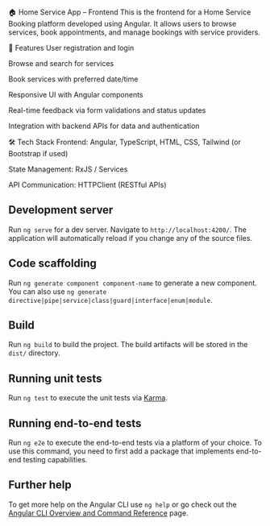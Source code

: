 🏠 Home Service App – Frontend
This is the frontend for a Home Service Booking platform developed using Angular. It allows users to browse services, book appointments, and manage bookings with service providers.

🚀 Features
User registration and login

Browse and search for services

Book services with preferred date/time

Responsive UI with Angular components

Real-time feedback via form validations and status updates

Integration with backend APIs for data and authentication

🛠 Tech Stack
Frontend: Angular, TypeScript, HTML, CSS, Tailwind (or Bootstrap if used)

State Management: RxJS / Services

API Communication: HTTPClient (RESTful APIs)

## Development server

Run `ng serve` for a dev server. Navigate to `http://localhost:4200/`. The application will automatically reload if you change any of the source files.

## Code scaffolding

Run `ng generate component component-name` to generate a new component. You can also use `ng generate directive|pipe|service|class|guard|interface|enum|module`.

## Build

Run `ng build` to build the project. The build artifacts will be stored in the `dist/` directory.

## Running unit tests

Run `ng test` to execute the unit tests via [Karma](https://karma-runner.github.io).

## Running end-to-end tests

Run `ng e2e` to execute the end-to-end tests via a platform of your choice. To use this command, you need to first add a package that implements end-to-end testing capabilities.

## Further help

To get more help on the Angular CLI use `ng help` or go check out the [Angular CLI Overview and Command Reference](https://angular.io/cli) page.
